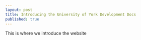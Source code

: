 ```yaml
---
layout: post
title: Introducing the University of York Development Docs
published: true
---
```


This is where we introduce the website
